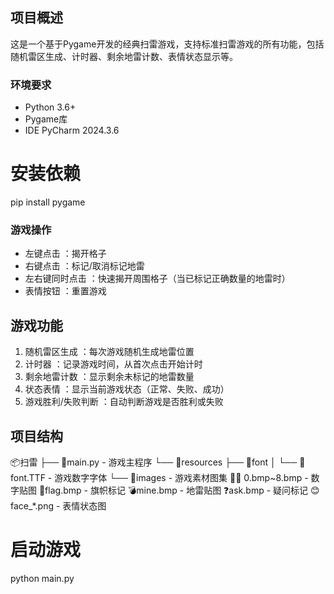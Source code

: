 ## 项目概述
这是一个基于Pygame开发的经典扫雷游戏，支持标准扫雷游戏的所有功能，包括随机雷区生成、计时器、剩余地雷计数、表情状态显示等。

### 环境要求
- Python 3.6+
- Pygame库
- IDE PyCharm 2024.3.6

# 安装依赖
pip install pygame

### 游戏操作
- 左键点击 ：揭开格子
- 右键点击 ：标记/取消标记地雷
- 左右键同时点击 ：快速揭开周围格子（当已标记正确数量的地雷时）
- 表情按钮 ：重置游戏

## 游戏功能
1. 随机雷区生成 ：每次游戏随机生成地雷位置
2. 计时器 ：记录游戏时间，从首次点击开始计时
3. 剩余地雷计数 ：显示剩余未标记的地雷数量
4. 状态表情 ：显示当前游戏状态（正常、失败、成功）
5. 游戏胜利/失败判断 ：自动判断游戏是否胜利或失败

## 项目结构
📦扫雷
├── 📄main.py               - 游戏主程序
└── 📁resources
    ├── 📁font
    │   └── 📄font.TTF      - 游戏数字字体
    └── 📁images            - 游戏素材图集
        ├️⃣ 0.bmp~8.bmp       - 数字贴图
        🚩flag.bmp          - 旗帜标记
        💣mine.bmp          - 地雷贴图
        ❓ask.bmp           - 疑问标记
        😊face_*.png        - 表情状态图

# 启动游戏
python main.py